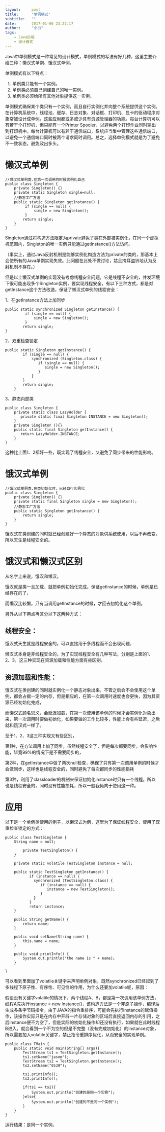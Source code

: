 ```yaml
---
layout:     post
title:      "单例模式"
subtitle:   ""
date:       2017-01-06 23:22:17
author:     "小白"
tags:
    - Java后端
    - 设计模式
---
```

Java中单例模式是一种常见的设计模式，单例模式的写法有好几种，这里主要介绍三种：懒汉式单例、饿汉式单例。

单例模式有以下特点：

1. 单例类只能有一个实例。
2. 单例类必须自己创建自己的唯一实例。
3. 单例类必须给所有其他对象提供这一实例。

单例模式确保某个类只有一个实例，而且自行实例化并向整个系统提供这个实例。在计算机系统中，线程池、缓存、日志对象、对话框、打印机、显卡的驱动程序对象常被设计成单例。这些应用都或多或少具有资源管理器的功能。每台计算机可以有若干个打印机，但只能有一个Printer Spooler，以避免两个打印作业同时输出到打印机中。每台计算机可以有若干通信端口，系统应当集中管理这些通信端口，以避免一个通信端口同时被两个请求同时调用。总之，选择单例模式就是为了避免不一致状态，避免政出多头。


# 懒汉式单例 #

    //懒汉式单例类.在第一次调用的时候实例化自己   
    public class Singleton {  
        private Singleton() {}  
        private static Singleton single=null;  
        //静态工厂方法   
        public static Singleton getInstance() {  
             if (single == null) {    
                 single = new Singleton();  
             }    
            return single;  
        }  
    }  


Singleton通过将构造方法限定为private避免了类在外部被实例化，在同一个虚拟机范围内，Singleton的唯一实例只能通过getInstance()方法访问。

（事实上，通过Java反射机制是能够实例化构造方法为private的类的，那基本上会使所有的Java单例实现失效。此问题在此处不做讨论，姑且掩耳盗铃地认为反射机制不存在。）

但是以上懒汉式单例的实现没有考虑线程安全问题，它是线程不安全的，并发环境下很可能出现多个Singleton实例，要实现线程安全，有以下三种方式，都是对getInstance这个方法改造，保证了懒汉式单例的线程安全：


1、在getInstance方法上加同步

    public static synchronized Singleton getInstance() {  
             if (single == null) {    
                 single = new Singleton();  
             }    
            return single;  
    }  


2、双重检查锁定

    public static Singleton getInstance() {  
            if (single == null) {    
                synchronized (Singleton.class) {    
                   if (single == null) {    
                      single = new Singleton();   
                   }    
                }    
            }    
            return single;   
        }  

3、静态内部类

    public class Singleton {    
        private static class LazyHolder {    
           private static final Singleton INSTANCE = new Singleton();    
        }    
        private Singleton (){}    
        public static final Singleton getInstance() {    
           return LazyHolder.INSTANCE;    
        }    
    }    

这种比上面1、2都好一些，既实现了线程安全，又避免了同步带来的性能影响。


# 饿汉式单例 #

    //饿汉式单例类.在类初始化时，已经自行实例化   
    public class Singleton {  
        private Singleton() {}  
        private static final Singleton single = new Singleton();  
        //静态工厂方法   
        public static Singleton getInstance() {  
            return single;  
        }  
    }  

饿汉式在类创建的同时就已经创建好一个静态的对象供系统使用，以后不再改变，所以天生是线程安全的。


# 饿汉式和懒汉式区别 #

从名字上来说，饿汉和懒汉，

饿汉就是类一旦加载，就把单例初始化完成，保证getInstance的时候，单例是已经存在的了，

而懒汉比较懒，只有当调用getInstance的时候，才回去初始化这个单例。

另外从以下两点再区分以下这两种方式：


## 线程安全： ##

饿汉式天生就是线程安全的，可以直接用于多线程而不会出现问题，

懒汉式本身是非线程安全的，为了实现线程安全有几种写法，分别是上面的1、2、3，这三种实现在资源加载和性能方面有些区别。



## 资源加载和性能： ##

饿汉式在类创建的同时就实例化一个静态对象出来，不管之后会不会使用这个单例，都会占据一定的内存，但是相应的，在第一次调用时速度也会更快，因为其资源已经初始化完成，

而懒汉式顾名思义，会延迟加载，在第一次使用该单例的时候才会实例化对象出来，第一次调用时要做初始化，如果要做的工作比较多，性能上会有些延迟，之后就和饿汉式一样了。

至于1、2、3这三种实现又有些区别，

第1种，在方法调用上加了同步，虽然线程安全了，但是每次都要同步，会影响性能，毕竟99%的情况下是不需要同步的，

第2种，在getInstance中做了两次null检查，确保了只有第一次调用单例的时候才会做同步，这样也是线程安全的，同时避免了每次都同步的性能损耗

第3种，利用了classloader的机制来保证初始化instance时只有一个线程，所以也是线程安全的，同时没有性能损耗，所以一般我倾向于使用这一种。

# 应用 #

以下是一个单例类使用的例子，以懒汉式为例，这里为了保证线程安全，使用了双重检查锁定的方式：

    public class TestSingleton {  
        String name = null;  
      
            private TestSingleton() {  
        }  
      
        private static volatile TestSingleton instance = null;  
      
        public static TestSingleton getInstance() {  
               if (instance == null) {    
                 synchronized (TestSingleton.class) {    
                    if (instance == null) {    
                       instance = new TestSingleton();   
                    }    
                 }    
               }   
               return instance;  
        }  
      
        public String getName() {  
            return name;  
        }  
      
        public void setName(String name) {  
            this.name = name;  
        }  
      
        public void printInfo() {  
            System.out.println("the name is " + name);  
        }  
      
    }  

可以看到里面加了volatile关键字来声明单例对象，既然synchronized已经起到了多线程下原子性、有序性、可见性的作用，为什么还要加volatile呢，原因：

假设没有关键字volatile的情况下，两个线程A、B，都是第一次调用该单例方法，线程A先执行instance = new Instance()，该构造方法是一个非原子操作，编译后生成多条字节码指令，由于JAVA的指令重排序，可能会先执行instance的赋值操作，该操作实际只是在内存中开辟一片存储对象的区域后直接返回内存的引用，之后instance便不为空了，但是实际的初始化操作却还没有执行，如果就在此时线程B进入，就会看到一个不为空的但是不完整（没有完成初始化）的Instance对象，所以需要加入volatile关键字，禁止指令重排序优化，从而安全的实现单例。

    public class TMain {  
        public static void main(String[] args){  
            TestStream ts1 = TestSingleton.getInstance();  
            ts1.setName("jason");  
            TestStream ts2 = TestSingleton.getInstance();  
            ts2.setName("0539");  
              
            ts1.printInfo();  
            ts2.printInfo();  
              
            if(ts1 == ts2){  
                System.out.println("创建的是同一个实例");  
            }else{  
                System.out.println("创建的不是同一个实例");  
            }  
        }  
    }  

运行结果：是同一个实例。
